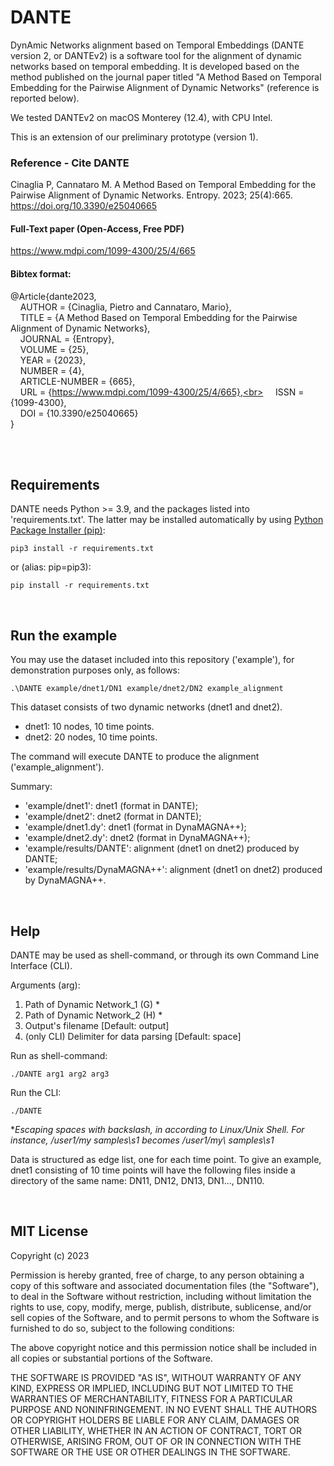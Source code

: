 # DANTE
DynAmic Networks alignment based on Temporal Embeddings (DANTE version 2, or DANTEv2) is a software tool for the alignment of dynamic networks based on temporal embedding. It is developed based on the method published on the journal paper titled "A Method Based on Temporal Embedding for the Pairwise Alignment of Dynamic Networks" (reference is reported below).

We tested DANTEv2 on macOS Monterey (12.4), with CPU Intel.

This is an extension of our preliminary prototype (version 1).


### Reference - Cite DANTE

Cinaglia P, Cannataro M. A Method Based on Temporal Embedding for the Pairwise Alignment of Dynamic Networks. Entropy. 2023; 25(4):665. https://doi.org/10.3390/e25040665


#### Full-Text paper (Open-Access, Free PDF)

https://www.mdpi.com/1099-4300/25/4/665


#### Bibtex format:

@Article{dante2023,<br>
&nbsp;&nbsp;&nbsp;&nbsp;AUTHOR = {Cinaglia, Pietro and Cannataro, Mario},<br>
&nbsp;&nbsp;&nbsp;&nbsp;TITLE = {A Method Based on Temporal Embedding for the Pairwise Alignment of Dynamic Networks},<br>
&nbsp;&nbsp;&nbsp;&nbsp;JOURNAL = {Entropy},<br>
&nbsp;&nbsp;&nbsp;&nbsp;VOLUME = {25},<br>
&nbsp;&nbsp;&nbsp;&nbsp;YEAR = {2023},<br>
&nbsp;&nbsp;&nbsp;&nbsp;NUMBER = {4},<br>
&nbsp;&nbsp;&nbsp;&nbsp;ARTICLE-NUMBER = {665},<br>
&nbsp;&nbsp;&nbsp;&nbsp;URL = {https://www.mdpi.com/1099-4300/25/4/665},<br>
&nbsp;&nbsp;&nbsp;&nbsp;ISSN = {1099-4300},<br>
&nbsp;&nbsp;&nbsp;&nbsp;DOI = {10.3390/e25040665}<br>
}

<br />
<br />

## Requirements
DANTE needs Python >= 3.9, and the packages listed into 'requirements.txt'. The latter may be installed automatically by using [Python Package Installer (pip)](https://pip.pypa.io/en/stable/):

```
pip3 install -r requirements.txt
```

or (alias: pip=pip3):

```
pip install -r requirements.txt
```

<br />

## Run the example
You may use the dataset included into this repository ('example'), for demonstration purposes only, as follows:
```
.\DANTE example/dnet1/DN1 example/dnet2/DN2 example_alignment
```
This dataset consists of two dynamic networks (dnet1 and dnet2).
- dnet1: 10 nodes, 10 time points.
- dnet2: 20 nodes, 10 time points.

The command will execute DANTE to produce the alignment ('example_alignment').

Summary:
- 'example/dnet1': dnet1 (format in DANTE);
- 'example/dnet2': dnet2 (format in DANTE);
- 'example/dnet1.dy': dnet1 (format in DynaMAGNA++);
- 'example/dnet2.dy': dnet2 (format in DynaMAGNA++);
- 'example/results/DANTE': alignment (dnet1 on dnet2) produced by DANTE;
- 'example/results/DynaMAGNA++': alignment (dnet1 on dnet2) produced by DynaMAGNA++.

<br />

## Help
DANTE may be used as shell-command, or through its own Command Line Interface (CLI).

Arguments (arg):
1) Path of Dynamic Network_1 (G) *
2) Path of Dynamic Network_2 (H) *
3) Output's filename [Default: output]
4) (only CLI) Delimiter for data parsing [Default: space]

Run as shell-command: 
```
./DANTE arg1 arg2 arg3
```

Run the CLI:
```
./DANTE
```

**Escaping spaces with backslash, in according to Linux/Unix Shell. For instance, /user1/my samples\s1 becomes /user1/my\ samples\s1*

Data is structured as edge list, one for each time point. To give an example, dnet1 consisting of 10 time points will have the following files inside a directory of the same name: DN11, DN12, DN13, DN1..., DN110.

<br />

## MIT License

Copyright (c) 2023

Permission is hereby granted, free of charge, to any person obtaining a copy
of this software and associated documentation files (the "Software"), to deal
in the Software without restriction, including without limitation the rights
to use, copy, modify, merge, publish, distribute, sublicense, and/or sell
copies of the Software, and to permit persons to whom the Software is
furnished to do so, subject to the following conditions:

The above copyright notice and this permission notice shall be included in all
copies or substantial portions of the Software.

THE SOFTWARE IS PROVIDED "AS IS", WITHOUT WARRANTY OF ANY KIND, EXPRESS OR
IMPLIED, INCLUDING BUT NOT LIMITED TO THE WARRANTIES OF MERCHANTABILITY,
FITNESS FOR A PARTICULAR PURPOSE AND NONINFRINGEMENT. IN NO EVENT SHALL THE
AUTHORS OR COPYRIGHT HOLDERS BE LIABLE FOR ANY CLAIM, DAMAGES OR OTHER
LIABILITY, WHETHER IN AN ACTION OF CONTRACT, TORT OR OTHERWISE, ARISING FROM,
OUT OF OR IN CONNECTION WITH THE SOFTWARE OR THE USE OR OTHER DEALINGS IN THE
SOFTWARE.
